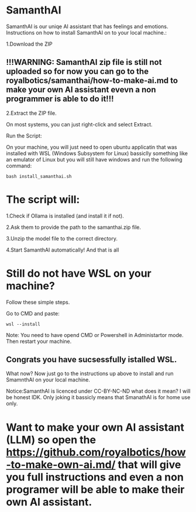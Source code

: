 # SamanthAI
SamanthAI is our uniqe AI assistant that has feelings and emotions.
Instructions on how to install SamanthAI on to your local machine.:

1.Download the ZIP

!!!WARNING: SamanthAI zip file is still not uploaded so for now you can go to the royalbotics/samanthai/how-to-make-ai.md to make your own AI assistant evevn a non programmer is able to do it!!!
-------------
2.Extract the ZIP file.

On most systems, you can just right-click and select Extract.

Run the Script:

On your machine, you will just need to open ubuntu applicatin that was installed with WSL (Windows Subsystem for Linux) bassiclly something like an emulator of Linux but you will still have windows and run the following command:
```
bash install_samanthai.sh
```
# The script will:

1.Check if Ollama is installed (and install it if not).

2.Ask them to provide the path to the samanthai.zip file.

3.Unzip the model file to the correct directory.

4.Start SamanthAI automatically!
And that is all 
# Still do not have WSL on your machine?
Follow these simple steps.

Go to CMD and paste:
```
wsl --install
```
Note: You need to have opend CMD or Powershell in Administartor mode.
Then restart your machine. 

Congrats you have sucsessfully istalled WSL.
-------------------------------------------
What now? Now just go to the instructions up above to install and run SmamnthAI on your local machine.

Notice:SamanthAI is licenced under CC-BY-NC-ND what does it mean? I will be honest IDK. Only joking it bassicly means that SmanathAI is for home use only.
# Want to make your own AI assistant (LLM) so open the https://github.com/royalbotics/how-to-make-own-ai.md/ that will give you full instructions and even a non programer will be able to make their own AI assistant.
